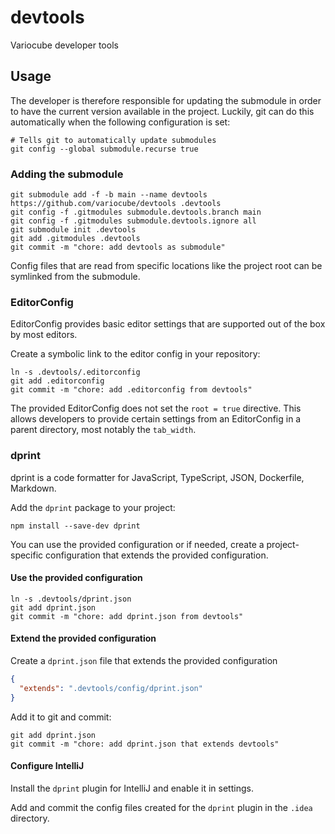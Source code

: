 # devtools

Variocube developer tools

## Usage

The developer is therefore responsible for updating the submodule in order to have the current version
available in the project. Luckily, git can do this automatically when the following configuration is set:

```shell
# Tells git to automatically update submodules
git config --global submodule.recurse true
```

### Adding the submodule

```shell
git submodule add -f -b main --name devtools https://github.com/variocube/devtools .devtools
git config -f .gitmodules submodule.devtools.branch main
git config -f .gitmodules submodule.devtools.ignore all
git submodule init .devtools
git add .gitmodules .devtools
git commit -m "chore: add devtools as submodule"
```

Config files that are read from specific locations like the project root can be symlinked from the submodule.

### EditorConfig

EditorConfig provides basic editor settings that are supported out of the box by most editors.

Create a symbolic link to the editor config in your repository:

```shell
ln -s .devtools/.editorconfig
git add .editorconfig
git commit -m "chore: add .editorconfig from devtools"
```

The provided EditorConfig does not set the `root = true` directive. This allows developers to
provide certain settings from an EditorConfig in a parent directory, most notably the `tab_width`.

### dprint

dprint is a code formatter for JavaScript, TypeScript, JSON, Dockerfile, Markdown.

Add the `dprint` package to your project:

```shell
npm install --save-dev dprint
```

You can use the provided configuration or if needed, create a project-specific configuration that
extends the provided configuration.

#### Use the provided configuration

```shell
ln -s .devtools/dprint.json
git add dprint.json
git commit -m "chore: add dprint.json from devtools"
```

#### Extend the provided configuration

Create a `dprint.json` file that extends the provided configuration

```json
{
  "extends": ".devtools/config/dprint.json"
}
```

Add it to git and commit:

```shell
git add dprint.json
git commit -m "chore: add dprint.json that extends devtools"
```

#### Configure IntelliJ

Install the `dprint` plugin for IntelliJ and enable it in settings.

Add and commit the config files created for the `dprint` plugin in the `.idea` directory. 
